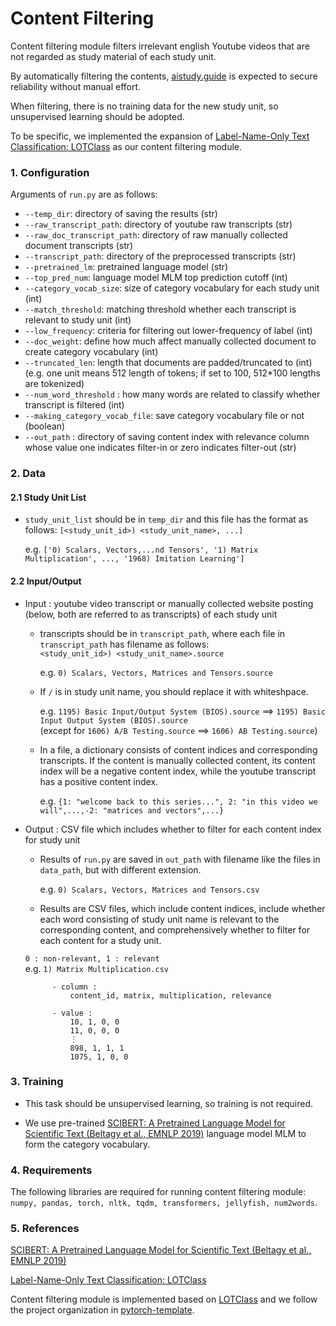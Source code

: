 # Content Filtering

Content filtering module filters irrelevant english Youtube videos that are not regarded as study material of each study unit.

By automatically filtering the contents, [aistudy.guide](aistudy.guide) is expected to secure reliability without manual effort. 

When filtering, there is no training data for the new study unit, so unsupervised learning should be adopted.

To be specific, we implemented the expansion of [Label-Name-Only Text Classification: LOTClass](https://aclanthology.org/2020.emnlp-main.724.pdf) as our content filtering module.

### 1. Configuration

Arguments of `run.py` are as follows:

- `--temp_dir`: directory of saving the results (str)
- `--raw_transcript_path`: directory of youtube raw transcripts (str)
- `--raw_doc_transcript_path`: directory of raw manually collected document transcripts (str)
- `--transcript_path`: directory of the preprocessed transcripts (str)
- `--pretrained_lm`: pretrained language model (str)
- `--top_pred_num`: language model MLM top prediction cutoff (int)
- `--category_vocab_size`: size of category vocabulary for each study unit (int)
- `--match_threshold`: matching threshold whether each transcript is relevant to study unit (int)
- `--low_frequency`: criteria for filtering out lower-frequency of label (int)
- `--doc_weight`: define how much affect manually collected document to create category vocabulary (int)
- `--truncated_len`: length that documents are padded/truncated to (int) (e.g. one unit means 512 length of tokens; if set to 100, 512*100 lengths are tokenized)
- `--num_word_threshold` : how many words are related to classify whether transcript is filtered (int)
- `--making_category_vocab_file`: save category vocabulary file or not (boolean)
- `--out_path` : directory of saving content index with relevance column whose value one indicates filter-in or zero indicates filter-out (str)

### 2. Data

#### 2.1 Study Unit List

- `study_unit_list` should be in `temp_dir` and this file has the format as follows:
`[<study_unit_id>) <study_unit_name>, ...]`

    e.g. `['0) Scalars, Vectors,...nd Tensors', '1) Matrix Multiplication', ..., '1968) Imitation Learning']`

#### 2.2 Input/Output

- Input : youtube video transcript or manually collected website posting (below, both are referred to as transcripts) of each study unit  

    - transcripts should be in `transcript_path`, where each file in `transcript_path` has filename as follows:  
        `<study_unit_id>) <study_unit_name>.source`
        
        e.g. `0) Scalars, Vectors, Matrices and Tensors.source`

    - If  `/` is in study unit name, you should replace it with whiteshpace. 

        e.g. `1195) Basic Input/Output System (BIOS).source` ==> `1195) Basic Input Output System (BIOS).source`  
            (except for `1606) A/B Testing.source` ==> `1606) AB Testing.source`)

    - In a file, a dictionary consists of content indices and corresponding transcripts. If the content is manually collected content, its content index will be a negative content index, while the youtube transcript has a positive content index.
        
        e.g. `{1: "welcome back to this series...", 2: "in this video we will",...,-2: "matrices and vectors",...}`


- Output : CSV file which includes whether to filter for each content index for study unit

    - Results of `run.py` are saved in `out_path` with filename like the files in `data_path`, but with different extension.
        
        e.g. `0) Scalars, Vectors, Matrices and Tensors.csv`

    - Results are CSV files, which include content indices, include whether each word consisting of study unit name is relevant to the corresponding content, and comprehensively whether to filter for each content for a study unit.

    `0 : non-relevant, 1 : relevant`  
        e.g. `1) Matrix Multiplication.csv`  

            - column :  
                content_id, matrix, multiplication, relevance  

            - value :  
                10, 1, 0, 0  
                11, 0, 0, 0  
                ⋮  
                898, 1, 1, 1  
                1075, 1, 0, 0   

### 3. Training

- This task should be unsupervised learning, so training is not required.

- We use pre-trained [SCIBERT: A Pretrained Language Model for Scientific Text (Beltagy et al., EMNLP 2019)](https://aclanthology.org/D19-1371.pdf) language model MLM to form the category vocabulary.  

### 4. Requirements

The following libraries are required for running content filtering module: `numpy, pandas, torch, nltk, tqdm, transformers, jellyfish, num2words`.

### 5. References

[SCIBERT: A Pretrained Language Model for Scientific Text (Beltagy et al., EMNLP 2019)](https://aclanthology.org/D19-1371.pdf)

[Label-Name-Only Text Classification: LOTClass](https://aclanthology.org/2020.emnlp-main.724.pdf)

Content filtering module is implemented based on [LOTClass](https://github.com/yumeng5/LOTClass) and we follow the project organization in [pytorch-template](https://github.com/victoresque/pytorch-template).